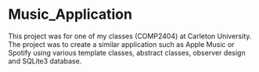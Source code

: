 # Music_Application
This project was for one of my classes (COMP2404) at Carleton University. The project was to create a similar application such as Apple Music or Spotify using various template classes, abstract classes, observer design and SQLite3 database.
